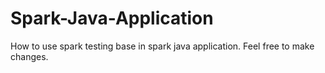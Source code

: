 # Spark-Java-Application
How to use spark testing base in spark java application. Feel free to make changes.
